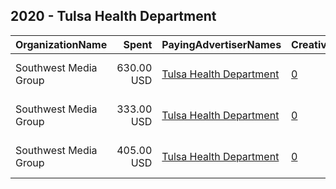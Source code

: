 ## 2020 - Tulsa Health Department 
|OrganizationName|Spent|PayingAdvertiserNames|CreativeUrls|Impressions|Genders|AgeBrackets|CountryCodes|BillingAddresses|CandidateBallotInformation|
|:---|---:|:---|:---|---:|:---|:---|:---|:---|:---|
|Southwest Media Group|630.00 USD|[Tulsa Health Department](2020/Tulsa_Health_Department.md)|[0](https://www.snap.com/political-ads/asset/fd2909cd8f2884dbd518474dbed5dd66743ac73a76b82f4f3beda9921b4f0237?mediaType=mp4)|277,679||29-|united states|"1717 Main Street, Suite 4000,Dallas,75201,US"||
|Southwest Media Group|333.00 USD|[Tulsa Health Department](2020/Tulsa_Health_Department.md)|[0](https://www.snap.com/political-ads/asset/fb56f5c0f698281edb06b723467742605eb2e534fa8398f7be3889a67efe1853?mediaType=mp4)|167,399||29-|united states|"1717 Main Street, Suite 4000,Dallas,75201,US"||
|Southwest Media Group|405.00 USD|[Tulsa Health Department](2020/Tulsa_Health_Department.md)|[0](https://www.snap.com/political-ads/asset/f09a3ff296ca5c7ff8de52bbec57380a317c446791f971861476d56d82838cfd?mediaType=mp4)|165,442||29-|united states|"1717 Main Street, Suite 4000,Dallas,75201,US"||
